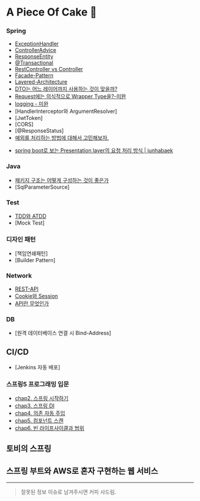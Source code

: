 # A Piece Of Cake 🍰

### Spring
- [ExceptionHandler](./ExceptionHandler.md)
- [ControllerAdvice](./ControllerAdvice.md)
- [ResponseEntity](./ResponseEntity.md)
- [@Transactional](./Transactional.md)
- [RestController vs Controller](./RestController-Controller.md)
- [Facade-Pattern](./Facade-Pattern.md)
- [Layered-Architecture](./Layered-Architecture.md)
- [DTO는 어느 레이어까지 사용하는 것이 맞을까?](./When-To-Use-DTO.md)
- [Request에는 의식적으로 Wrapper Type을?-미완](./Request-With-Wrapper.md)
- [logging - 미완](./logger.md)
- [HandlerInterceptor와 ArgumentResolver]
- [JwtToken]
- [CORS]
- [@ResponseStatus]
- [예외를 처리하는 방법에 대해서 고민해보자.](./handle-exception.md)
* [spring boot로 보는 Presentation layer의 요청 처리 방식 | junhabaek](https://tech.junhabaek.net/%EB%B0%B1%EC%97%94%EB%93%9C-%EC%84%9C%EB%B2%84-%EC%95%84%ED%82%A4%ED%85%8D%EC%B2%98-presentation-layer-1-%EC%9A%94%EC%B2%AD-%EB%B0%A9%EC%8B%9D%EC%97%90-%EB%94%B0%EB%A5%B8-variation-353fe464bdb4#8810)

### Java
- [패키지 구조는 어떻게 구성하는 것이 좋은가](./package.md)
- [SqlParameterSource]

### Test
- [TDD와 ATDD](./TDD-ATDD.md)
- [Mock Test]

### 디자인 패턴
- [책임연쇄패턴]
- [Builder Pattern]

### Network
- [REST-API](./REST-API.md)
- [Cookie와 Session](./Cookie-Session.md)
- [API란 무엇인가](./API.md)

### DB
- [원격 데이터베이스 연결 시 Bind-Address]

## CI/CD
- [Jenkins 자동 배포]

### 스프링5 프로그래밍 입문
* [chap2. 스프링 시작하기](https://github.com/seovalue/spring5-programming-introduction/blob/seovalue/joanne/chap2.md)
* [chap3. 스프링 DI](https://github.com/seovalue/spring5-programming-introduction/blob/seovalue/joanne/chap3.md)
* [chap4. 의존 자동 주입](https://github.com/seovalue/spring5-programming-introduction/blob/seovalue/joanne/chap4.md)
* [chap5. 컴포넌트 스캔](https://github.com/seovalue/spring5-programming-introduction/blob/seovalue/joanne/chap5.md)
* [chap6. 빈 라이프사이클과 범위](https://github.com/seovalue/spring5-programming-introduction/blob/seovalue/joanne/chap6.md)

## 토비의 스프링



## 스프링 부트와 AWS로 혼자 구현하는 웹 서비스



---


> 잘못된 정보 이슈로 남겨주시면 커피 사드림.